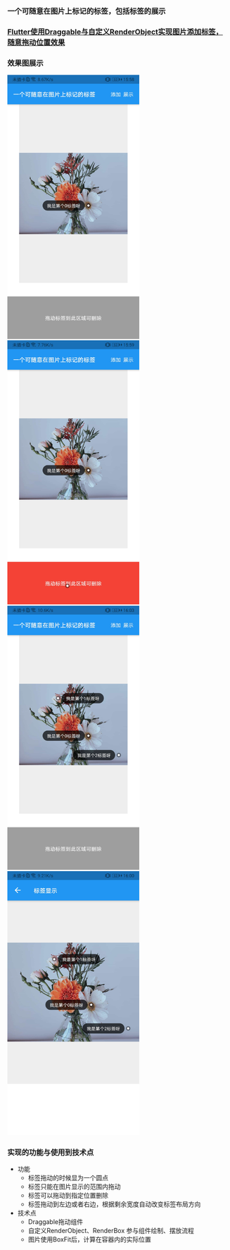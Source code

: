 ### 一个可随意在图片上标记的标签，包括标签的展示
### [Flutter使用Draggable与自定义RenderObject实现图片添加标签，随意拖动位置效果](https://azhon.blog.csdn.net/article/details/119899192)
### 效果图展示
<img src="https://github.com/Xie-Yin/image_drag_label/blob/main/img/screen_0.jpg" width="300"/>  <img src="https://github.com/Xie-Yin/image_drag_label/blob/main/img/screen_1.jpg" width="300"/>
<img src="https://github.com/Xie-Yin/image_drag_label/blob/main/img/screen_2.jpg" width="300"/>  <img src="https://github.com/Xie-Yin/image_drag_label/blob/main/img/screen_3.jpg" width="300"/>

### 实现的功能与使用到技术点
- 功能
    - 标签拖动的时候显为一个圆点
    - 标签只能在图片显示的范围内拖动
    - 标签可以拖动到指定位置删除
    - 标签拖动到左边或者右边，根据剩余宽度自动改变标签布局方向
- 技术点
    - Draggable拖动组件
    - 自定义RenderObject、RenderBox 参与组件绘制、摆放流程
    - 图片使用BoxFit后，计算在容器内的实际位置
